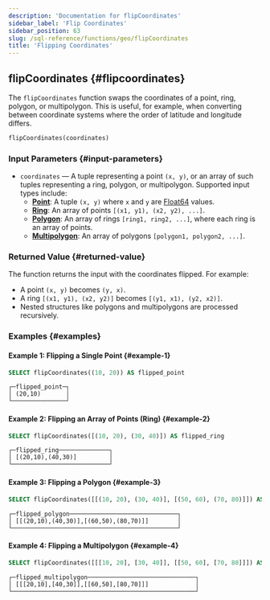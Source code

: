 ```yaml
---
description: 'Documentation for flipCoordinates'
sidebar_label: 'Flip Coordinates'
sidebar_position: 63
slug: /sql-reference/functions/geo/flipCoordinates
title: 'Flipping Coordinates'
---
```


## flipCoordinates {#flipcoordinates}

The `flipCoordinates` function swaps the coordinates of a point, ring, polygon, or multipolygon. This is useful, for example, when converting between coordinate systems where the order of latitude and longitude differs.

```sql
flipCoordinates(coordinates)
```

### Input Parameters {#input-parameters}

- `coordinates` — A tuple representing a point `(x, y)`, or an array of such tuples representing a ring, polygon, or multipolygon. Supported input types include:
  - [**Point**](../../data-types/geo.md#point): A tuple `(x, y)` where `x` and `y` are [Float64](../../data-types/float.md) values.
  - [**Ring**](../../data-types/geo.md#ring): An array of points `[(x1, y1), (x2, y2), ...]`.
  - [**Polygon**](../../data-types/geo.md#polygon): An array of rings `[ring1, ring2, ...]`, where each ring is an array of points.
  - [**Multipolygon**](../../data-types/geo.md#multipolygon): An array of polygons `[polygon1, polygon2, ...]`.

### Returned Value {#returned-value}

The function returns the input with the coordinates flipped. For example:
- A point `(x, y)` becomes `(y, x)`.
- A ring `[(x1, y1), (x2, y2)]` becomes `[(y1, x1), (y2, x2)]`.
- Nested structures like polygons and multipolygons are processed recursively.

### Examples {#examples}

#### Example 1: Flipping a Single Point {#example-1}
```sql
SELECT flipCoordinates((10, 20)) AS flipped_point
```

```text
┌─flipped_point─┐
│ (20,10)       │
└───────────────┘
```

#### Example 2: Flipping an Array of Points (Ring) {#example-2}
```sql
SELECT flipCoordinates([(10, 20), (30, 40)]) AS flipped_ring
```

```text
┌─flipped_ring──────────────┐
│ [(20,10),(40,30)]         │
└───────────────────────────┘
```

#### Example 3: Flipping a Polygon {#example-3}
```sql
SELECT flipCoordinates([[(10, 20), (30, 40)], [(50, 60), (70, 80)]]) AS flipped_polygon
```

```text
┌─flipped_polygon──────────────────────────────┐
│ [[(20,10),(40,30)],[(60,50),(80,70)]]        │
└──────────────────────────────────────────────┘
```

#### Example 4: Flipping a Multipolygon {#example-4}
```sql
SELECT flipCoordinates([[[10, 20], [30, 40]], [[50, 60], [70, 80]]]) AS flipped_multipolygon
```

```text
┌─flipped_multipolygon──────────────────────────────┐
│ [[[20,10],[40,30]],[[60,50],[80,70]]]             │
└───────────────────────────────────────────────────┘
```
